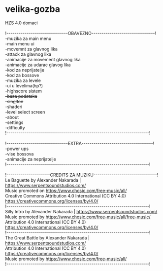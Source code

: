 # velika-gozba

HZS 4.0 domaci<br/>
<br/>
!-------------------------------OBAVEZNO--------------------------------!<br/>
-muzika za main menu<br/>
-main menu ui<br/>
-movemnt za glavnog lika<br/>
-attack za glavnog lika<br/>
-animacije za movement glavnog lika<br/>
-animacije za udarac glavog lika<br/>
-kod za neprijatelje<br/>
-kod za bossove<br/>
-muzika za levele<br/>
-ui u levelima(hp?)<br/>
-highscore sistem<br/>
<strike>-baza podataka<br/></strike>
<strike>-singlton<br/></strike>
-shaderi<br/>
-level select screen<br/>
-about<br/>
-settings<br/>
-difficulty<br/>
!------------------------------------------------------------------------!<br/>
<br/>
!-------------------------------EXTRA------------------------------------!<br/>
-power ups<br/>
-vise bossova<br/>
-animacije za neprijatelje<br/>
!------------------------------------------------------------------------!<br/>
<br/>
!----------------------CREDITS ZA MUZIKU--------------------------------!<br/>
Le Baguette by Alexander Nakarada | https://www.serpentsoundstudios.com/<br/>
Music promoted on https://www.chosic.com/free-music/all/<br/>
Creative Commons Attribution 4.0 International (CC BY 4.0)<br/>
https://creativecommons.org/licenses/by/4.0/<br/>
!------------------------------------------------------------------------!<br/>
Silly Intro by Alexander Nakarada | https://www.serpentsoundstudios.com/<br/>
Music promoted by https://www.chosic.com/free-music/all/free-music/<br/>
Attribution 4.0 International (CC BY 4.0)<br/>
https://creativecommons.org/licenses/by/4.0/<br/>
!------------------------------------------------------------------------!<br/>
The Great Battle by Alexander Nakarada | https://www.serpentsoundstudios.com/<br/>
Attribution 4.0 International (CC BY 4.0)<br/>
https://creativecommons.org/licenses/by/4.0/<br/>
Music promoted by https://www.chosic.com/free-music/all/<br/>
!------------------------------------------------------------------------!<br/>
